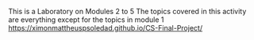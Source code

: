 This is a Laboratory on Modules 2 to 5
The topics covered in this activity are everything except for the topics in module 1
https://ximonmattheuspsoledad.github.io/CS-Final-Project/
